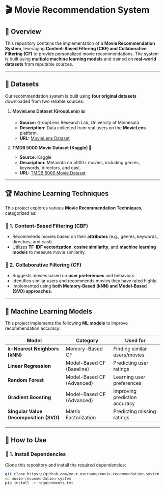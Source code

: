 # 🎬 Movie Recommendation System  

## 📌 Overview  
This repository contains the implementation of a **Movie Recommendation System**, leveraging **Content-Based Filtering (CBF) and Collaborative Filtering (CF)** to provide personalized movie recommendations. The system is built using **multiple machine learning models** and trained on **real-world datasets** from reputable sources.  

---

## 📂 Datasets  

Our recommendation system is built using **four original datasets** downloaded from two reliable sources:  

1. **MovieLens Dataset (GroupLens) 📊**  
   - **Source:** GroupLens Research Lab, University of Minnesota  
   - **Description:** Data collected from real users on the **MovieLens** platform.  
   - **URL:** [MovieLens Dataset](https://grouplens.org/datasets/movielens/latest/)  

2. **TMDB 5000 Movie Dataset (Kaggle) 🎥**  
   - **Source:** Kaggle  
   - **Description:** Metadata on 5000+ movies, including genres, keywords, directors, and cast.  
   - **URL:** [TMDB 5000 Movie Dataset](https://www.kaggle.com/datasets/tmdb/tmdb-movie-metadata)  

---

## 🏆 Machine Learning Techniques  

This project explores various **Movie Recommendation Techniques**, categorized as:  

### **📌 1. Content-Based Filtering (CBF)**
- Recommends movies based on their **attributes** (e.g., genres, keywords, directors, and cast).  
- Utilizes **TF-IDF vectorization**, **cosine similarity**, and **machine learning models** to measure movie similarity.  

### **📌 2. Collaborative Filtering (CF)**
- Suggests movies based on **user preferences** and behaviors.  
- Identifies similar users and recommends movies they have rated highly.  
- Implemented using **both Memory-Based (kNN) and Model-Based (SVD) approaches**.  

---

## 🤖 Machine Learning Models  

This project implements the following **ML models** to improve recommendation accuracy:  

| **Model**                    | **Category**               | **Used for**                  |  
|------------------------------|----------------------------|-------------------------------|  
| **k-Nearest Neighbors (kNN)**  | Memory-Based CF            | Finding similar users/movies  |  
| **Linear Regression**         | Model-Based CF (Baseline)  | Predicting user ratings       |  
| **Random Forest**             | Model-Based CF (Advanced)  | Learning user preferences     |  
| **Gradient Boosting**         | Model-Based CF (Advanced)  | Improving prediction accuracy |  
| **Singular Value Decomposition (SVD)** | Matrix Factorization | Predicting missing ratings |  

---

## 🚀 How to Use  

### **🔹 1. Install Dependencies**  
Clone this repository and install the required dependencies:  
```bash
git clone https://github.com/your-username/movie-recommendation-system.git
cd movie-recommendation-system
pip install -r requirements.txt
